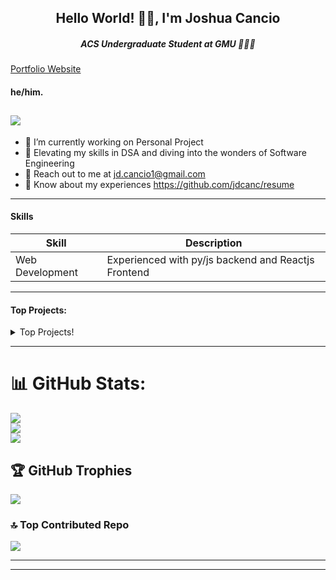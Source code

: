<h2 align="center">Hello World! 👋🏽, I'm Joshua Cancio</h2>
<h5 align="center">ACS Undergraduate Student at GMU 👩🏽‍💻</h5>

[Portfolio Website](https://improved-portfolio-website.vercel.app/)

#### he/him. 
[![](https://visitcount.itsvg.in/api?id=J-Souffle&icon=0&color=0)](https://visitcount.itsvg.in)
 ----

- 🔭 I’m currently working on Personal Project
- 🚀 Elevating my skills in DSA and diving into the wonders of Software Engineering
- 📨 Reach out to me at jd.cancio1@gmail.com
- 📄 Know about my experiences https://github.com/jdcanc/resume

-----

#### Skills

| Skill | Description |
| ----- | ----------- |
| Web Development | Experienced with py/js backend and Reactjs Frontend
-----

#### Top Projects:

<details>
  <summary>Top Projects!</summary>
    
   
 
</details>

-----

# 📊 GitHub Stats:
![](https://github-readme-stats.vercel.app/api?username=J-Souffle&theme=dark&hide_border=false&include_all_commits=false&count_private=false)<br/>
![](https://github-readme-streak-stats.herokuapp.com/?user=J-Souffle&theme=dark&hide_border=false)<br/>
![](https://github-readme-stats.vercel.app/api/top-langs/?username=J-Souffle&theme=dark&hide_border=false&include_all_commits=false&count_private=false&layout=compact)

## 🏆 GitHub Trophies
![](https://github-profile-trophy.vercel.app/?username=J-Souffle&theme=radical&no-frame=false&no-bg=false&margin-w=4)

### 🔝 Top Contributed Repo
![](https://github-contributor-stats.vercel.app/api?username=J-Souffle&limit=5&theme=dark&combine_all_yearly_contributions=true)

---

<!-- Proudly created with GPRM ( https://gprm.itsvg.in ) -->
  
-----
